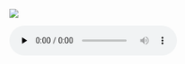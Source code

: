 ![](./adoro-te-devote.svg.jpg)

<audio src="https://storage.googleapis.com/kyriale/01-adoro-te-devote--st.m4a" controls="controls" preload="none"></audio>

